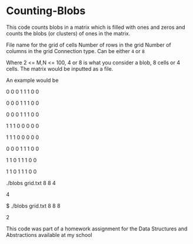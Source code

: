 ﻿# Counting-Blobs
This code counts blobs in a matrix which is filled with ones and zeros and counts the blobs (or clusters) of ones in the matrix.

<fname> File name for the grid of cells
<M>     Number of rows in the grid
<N>     Number of columns in the grid
<CONN>  Connection type. Can be either `4` or `8`

Where 2 <= M,N <= 100, 4 or 8 is what you consider a blob, 8 cells or 4 cells. The matrix would be inputted as a file.

An example would be 

0 0 0 1 1 1 0 0

0 0 0 1 1 1 0 0

0 0 0 1 1 1 0 0

1 1 1 0 0 0 0 0

1 1 1 0 0 0 0 0

0 0 0 1 1 1 0 0

1 1 0 1 1 1 0 0

1 1 0 1 1 1 0 0


./blobs grid.txt 8 8 4

4

$ ./blobs grid.txt 8 8 8

2

This code was part of a homework assignment for the Data Structures and Abstractions available at my school

